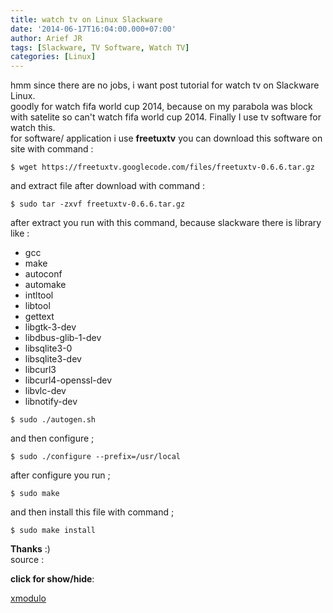 ```yaml
---
title: watch tv on Linux Slackware
date: '2014-06-17T16:04:00.000+07:00'
author: Arief JR
tags: [Slackware, TV Software, Watch TV]
categories: [Linux]
---
```


hmm since there are no jobs, i want post tutorial for watch tv on Slackware Linux.  
goodly for watch fifa world cup 2014, because on my parabola was block with satelite so can't watch fifa world cup 2014. Finally I use tv software for watch this.  
for software/ application i use **freetuxtv** you can download this software on site with command :  

```
$ wget https://freetuxtv.googlecode.com/files/freetuxtv-0.6.6.tar.gz
```
  
and extract file after download with command :  

```
$ sudo tar -zxvf freetuxtv-0.6.6.tar.gz
```
  
after extract you run with this command, because slackware there is library like :  

* gcc
* make
* autoconf
* automake
* intltool
* libtool
* gettext
* libgtk-3-dev
* libdbus-glib-1-dev
* libsqlite3-0
* libsqlite3-dev
* libcurl3
* libcurl4-openssl-dev
* libvlc-dev
* libnotify-dev


```
$ sudo ./autogen.sh
```
  
and then configure ;  

```
$ sudo ./configure --prefix=/usr/local
```
  
after configure you run ;  

```
$ sudo make
```
  
and then install this file with command ;  

```
$ sudo make install
```

 
**Thanks** :)  
source :  

**click for show/hide**: 

[xmodulo](http://xmodulo.com/2014/02/watch-free-online-tv-linux.html)